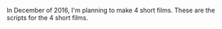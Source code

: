 In December of 2016, I'm planning to make 4 short films.  These are the scripts
for the 4 short films.
